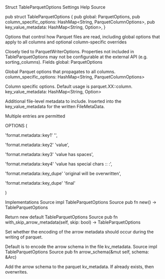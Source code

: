 Struct TableParquetOptions
Settings
Help
Source

pub struct TableParquetOptions {
    pub global: ParquetOptions,
    pub column_specific_options: HashMap<String, ParquetColumnOptions>,
    pub key_value_metadata: HashMap<String, Option<String>>,
}

Options that control how Parquet files are read, including global options that apply to all columns and optional column-specific overrides

Closely tied to ParquetWriterOptions. Properties not included in TableParquetOptions may not be configurable at the external API (e.g. sorting_columns).
Fields
global: ParquetOptions

Global Parquet options that propagates to all columns.
column_specific_options: HashMap<String, ParquetColumnOptions>

Column specific options. Default usage is parquet.XX::column.
key_value_metadata: HashMap<String, Option<String>>

Additional file-level metadata to include. Inserted into the key_value_metadata for the written FileMetaData.

Multiple entries are permitted

OPTIONS (

   'format.metadata::key1' '',

   'format.metadata::key2' 'value',

   'format.metadata::key3' 'value has spaces',

   'format.metadata::key4' 'value has special chars :: :',

   'format.metadata::key_dupe' 'original will be overwritten',

   'format.metadata::key_dupe' 'final'

)

Implementations
Source
impl TableParquetOptions
Source
pub fn new() -> TableParquetOptions

Return new default TableParquetOptions
Source
pub fn with_skip_arrow_metadata(self, skip: bool) -> TableParquetOptions

Set whether the encoding of the arrow metadata should occur during the writing of parquet.

Default is to encode the arrow schema in the file kv_metadata.
Source
impl TableParquetOptions
Source
pub fn arrow_schema(&mut self, schema: &Arc<Schema>)

Add the arrow schema to the parquet kv_metadata. If already exists, then overwrites.
